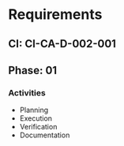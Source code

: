 # Requirements

## CI: CI-CA-D-002-001
## Phase: 01

### Activities
- Planning
- Execution
- Verification
- Documentation
